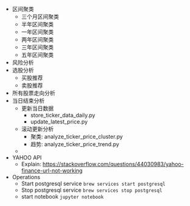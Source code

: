 * 区间聚类
  * 三个月区间聚类
  * 半年区间聚类
  * 一年区间聚类
  * 两年区间聚类
  * 三年区间聚类
  * 五年区间聚类
* 风险分析
* 选股分析
  * 买股推荐
  * 卖股推荐
* 所有股票走向分析
* 当日结束分析
  * 更新当日数据
    * store_ticker_data_daily.py
    * update_latest_price.py
  * 滚动更新分析
    * 聚类: analyze_ticker_price_cluster.py
    * 趋势: analyze_ticker_price_trend.py
  *  
* YAHOO API
  * Explain: https://stackoverflow.com/questions/44030983/yahoo-finance-url-not-working
* Operations
  * Start postgresql service ```brew services start postgresql```
  * Stop postgresql service ```brew services stop postgresql```
  * start notebook ```jupyter notebook```